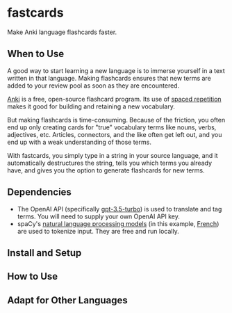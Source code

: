 # fastcards

Make Anki language flashcards faster.

## When to Use

A good way to start learning a new language is to immerse yourself in a text written in that language. Making flashcards ensures that new terms are added to your review pool as soon as they are encountered.

[Anki](https://apps.ankiweb.net/) is a free, open-source flashcard program. Its use of [spaced repetition](https://en.wikipedia.org/wiki/Spaced_repetition) makes it good for building and retaining a new vocabulary.

But making flashcards is time-consuming. Because of the friction, you often end up only creating cards for "true" vocabulary terms like nouns, verbs, adjectives, etc. Articles, connectors, and the like often get left out, and you end up with a weak understanding of those terms.

With fastcards, you simply type in a string in your source language, and it automatically destructures the string, tells you which terms you already have, and gives you the option to generate flashcards for new terms.

## Dependencies

- The OpenAI API (specifically [gpt-3.5-turbo](https://platform.openai.com/docs/models/gpt-3-5)) is used to translate and tag terms. You will need to supply your own OpenAI API key.
- spaCy's [natural language processing models](https://spacy.io/models) (in this example, [French](https://spacy.io/models/fr#fr_dep_news_trf)) are used to tokenize input. They are free and run locally.

## Install and Setup

## How to Use

## Adapt for Other Languages
